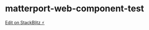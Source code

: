# matterport-web-component-test

[Edit on StackBlitz ⚡️](https://stackblitz.com/edit/matterport-embed-sdk-template-bgag53)